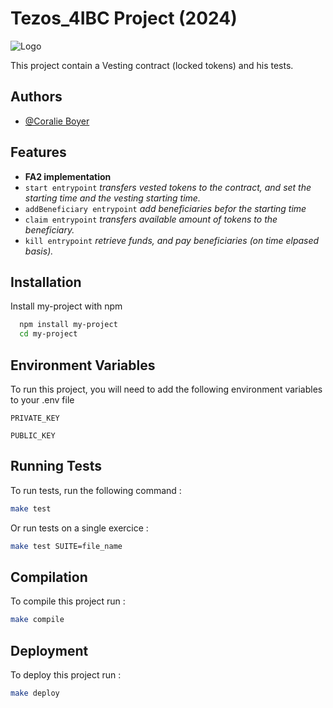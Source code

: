 # Tezos_4IBC Project (2024)
![Logo](https://socialify.git.ci/CoralieBo/Tezos_4IBC/image?font=Inter&language=1&name=1&owner=1&pattern=Brick%20Wall&theme=Dark)

This project contain a Vesting contract (locked tokens) and his tests.
## Authors

- [@Coralie Boyer](https://github.com/coralieBo/)

## Features

- **FA2 implementation**
- `start entrypoint` *transfers vested tokens to the contract, and set the starting time and the vesting starting time.*
- `addBeneficiary entrypoint` *add beneficiaries befor the starting time*
- `claim entrypoint` *transfers available amount of tokens to the beneficiary.*
- `kill entrypoint` *retrieve funds, and pay beneficiaries (on time elpased basis).*
## Installation

Install my-project with npm

```bash
  npm install my-project
  cd my-project
```
    
## Environment Variables

To run this project, you will need to add the following environment variables to your .env file

`PRIVATE_KEY`

`PUBLIC_KEY`


## Running Tests

To run tests, run the following command :

```bash
make test
```

Or run tests on a single exercice :

```bash
make test SUITE=file_name
```
## Compilation

To compile this project run :

```bash
make compile
```
## Deployment

To deploy this project run :

```bash
make deploy
```
